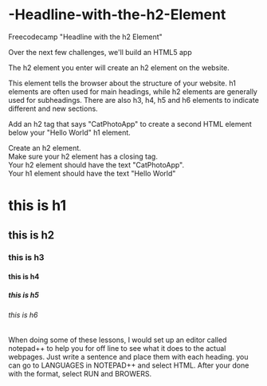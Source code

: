 # -Headline-with-the-h2-Element
Freecodecamp "Headline with the h2 Element"
<p>Over the next few challenges, we'll build an HTML5 app</p>
<p>The h2 element you enter will create an h2 element on the website.</p>
<p>This element tells the browser about the structure of your website. h1 elements are often used for main headings, while h2 elements are generally used for subheadings. There are also h3, h4, h5 and h6 elements to indicate different and new sections.</p>
<p>Add an h2 tag that says "CatPhotoApp" to create a second HTML element below your "Hello World" h1 element.</p>
<p>Create an h2 element.</br>
Make sure your h2 element has a closing tag.</br>
Your h2 element should have the text "CatPhotoApp".</br>
Your h1 element should have the text "Hello World"</p>

<h1>this is h1</h1>
<h2>this is h2</h2>
<h3>this is h3</h3>
<h4>this is h4</h4>
<h5>this is h5</h5>
<h6>this is h6</h6>

<p>When doing some of these lessons, I would set up an editor called notepad++ to help you for off line to see what it does to the actual webpages. Just write a sentence and place them with each heading. you can go to LANGUAGES in NOTEPAD++ and select HTML. After your done with the format, select RUN and BROWERS.</p>
